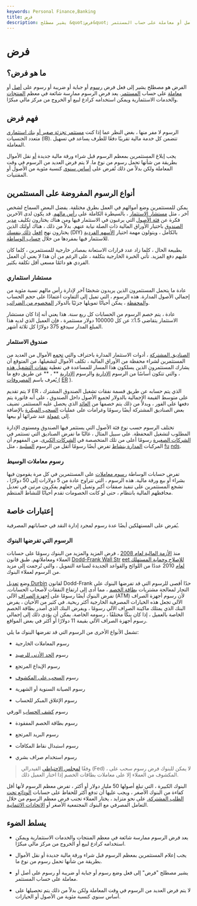 ```yaml
---
keywords: Personal Finance,Banking
title: فرض
description: يشير مصطلح &quot;فرض&quot; إلى فعل وضع رسوم أو جباية أو ضريبة أو رسوم على أصل أو معاملة على حساب المستثمر.
---
```


# فرض
## ما هو فرض؟

الفرض هو مصطلح يشير إلى فعل فرض [رسوم](/fee) أو جباية أو ضريبة أو رسوم على [أصل](/asset) أو [معاملة](/transaction) على حساب [المستثمر](/investor). يعد فرض الرسوم ممارسة شائعة في معظم [المنتجات](/investment-product) والخدمات الاستثمارية ويمكن استخدامه كرادع لبيع أو الخروج من مركز مالي مبكرًا.

## فهم فرض

الرسوم لا مفر منها ، بغض النظر عما إذا كنت [مستثمر تجزئة صغير أو](/retailinvestor) [بنك استثماري](/investmentbank) متعدد الجنسيات (IB). تتضمن كل خدمة مالية تقريبًا دفعًا للطرف يساعد في تسهيل المعاملة.

يجب إبلاغ المستثمرين بمعظم الرسوم قبل شراء ورقة مالية جديدة [أو](/security) نقل الأموال بطريقة من شأنها تحمل رسوم من نوع ما. لا يتم فرض العديد من الرسوم في وقت المعاملة ولكن بدلاً من ذلك تُفرض على [أساس سنوي](/annual-basis) كنسبة مئوية من الأصول أو المقتنيات.

## أنواع الرسوم المفروضة على المستثمرين

يمكن للمستثمرين وضع أموالهم في العمل بطرق مختلفة. يفضل البعض السماح لشخص آخر ، مثل [مستشار الاستثمار](/investmentadvisor) ، بالسيطرة الكاملة على [رأس مالهم](/capital). قد يكون لدى الآخرين فكرة عن [فئة الأصول](/assetclasses) التي يرغبون في الاستثمار فيها ومن هناك يختارون تكليف [مدير الصندوق](/fundmanager) باختيار الأوراق المالية ذات الصلة نيابة عنهم. بدلاً من ذلك ، هناك أولئك الذين يختارون نهج [افعل](/diy-investing) [ذلك بنفسك](/diy-investing) (DIY) بالكامل ، ويتولون مهمة اختيار [الأسهم الفردية](/stock) للاستثمار فيها بمفردها من خلال [حساب الوساطة](/brokerageaccount).

بطبيعة الحال ، كلما زاد عدد قرارات الاستعانة بمصادر خارجية للمستثمرين ، كلما كان عليهم دفع المزيد. تأتي الخبرة الخارجية بتكلفة ، على الرغم من أن هذا لا يعني أن العمل الفردي هو دائمًا مسعى أقل تكلفة بكثير.

### مستشار استثماري

عادة ما يتحمل المستثمرون الذين يريدون شخصًا آخر لإدارة رأس مالهم نسبة مئوية من إجمالي الأصول المدارة. هذه الرسوم ، التي تميل إلى التفاوت اعتمادًا على حجم الحساب [والمحفظة](/portfolio) ، يمكن أحيانًا تمويلها جزئيًا بالدولار [المخصوم من الضرائب](/tax-deduction).

عادة ، يتم خصم الرسوم من الحسابات كل ربع سنة. هذا يعني أنه إذا كان مستشار الاستثمار يتقاضى 1.5٪ عن كل 100000 دولار مستثمرة ، فإن العميل الذي لديه هذا المبلغ المدار سيدفع 375 دولارًا كل ثلاثة أشهر.

### صندوق الاستثمار

[الصناديق المشتركة](/mutualfund) ، أدوات الاستثمار المدارة باحتراف والتي [تجمع](/pooledfunds) الأموال من العديد من المستثمرين لشراء محفظة من الأوراق المالية ، تكلف الأموال لتشغيلها. من المتوقع أن يشارك المستثمرون الذين يسلكون هذا المسار للمساعدة في تغطية [نفقات التشغيل هذه](/operating_expense) ، والتي تتكون أساسًا من الرسوم [الإدارية](/managementfee) والرسوم [الإدارية](/administrative-expenses) ** ، ** عن طريق دفع ما يُعرف باسم [المصروفات (](/expenseratio) [ER](/expenseratio) ).

لا يتم تقديم ER ، الذي يتم حسابه عن طريق قسمة نفقات تشغيل الصندوق المشترك على متوسط القيمة الإجمالية بالدولار لجميع الأصول داخل الصندوق ، على أنه فاتورة يتم دفعها على الفور ، وبدلاً من ذلك يتم خصمها من [العائد](/return) الذي يحصل عليه المستثمر. تضيف بعض الصناديق المشتركة أيضًا رسومًا وغرامات على عمليات [السحب المبكرة](/earlywithdrawal) بالإضافة إلى [عمولة](/commission) عند شرائها أو بيعها.

تختلف الرسوم حسب نوع فئة الأصول التي يستثمر فيها الصندوق ومستوى الإدارة المطلوب لتشغيل المحفظة. على سبيل المثال ، غالبًا ما تفرض الصناديق التي تستثمر في [الشركات الصغيرة](/small-cap) رسومًا أعلى من تلك المتخصصة في [الشركات الكبرى](/large-cap). من المفهوم أن المركبات [المدارة بنشاط](/activemanagement) تفرض أيضًا رسومًا أثقل من الرسوم [السلبية](/passiveinvesting) ، مثل [fu](/indexfund) [nds](/indexfund).

### رسوم معاملات الوسيط

تفرض حسابات الوساطة [رسوم معاملات](/brokerage-fee) على المستثمرين في كل مرة يقومون فيها بشراء أو بيع ورقة مالية. هذه الرسوم ، التي تتراوح عادة من 5 دولارات إلى 50 دولارًا ، تشجع المستثمرين على تنفيذ صفقات أكبر وتميل إلى جعلهم يفكرون مرتين في تعديل محافظهم المالية بانتظام ، حتى لو كانت الخصومات تقدم أحيانًا للنشاط المنتظم.

## إعتبارات خاصة

يُفرض على المستهلكين أيضًا عدة رسوم لمجرد إدارة النقد في حساباتهم المصرفية.

### الرسوم التي تفرضها البنوك

منذ [الأزمة المالية لعام 2008](/financial-crisis) ، فرض المزيد والمزيد من البنوك رسومًا على حسابات العملاء ومعاملاتهم. طبق قانون [Dodd-Frank Wall Str](/dodd-frank-financial-regulatory-reform-bill) [eet للإصلاح وحماية المستهلك لعام](/dodd-frank-financial-regulatory-reform-bill) 2010 عددًا من اللوائح والقواعد الجديدة لصناعة التمويل ، والتي تُرجمت إلى مزيد من الرسوم لعملاء البنوك.

وضع [تعديل Durbin](/durbin-amendment) لقانون Dodd-Frank حدًا أقصى للرسوم التي قد تفرضها البنوك على التجار لمعالجة مشتريات [بطاقة الخصم](/debitcard) ، مما أدى إلى ارتفاع النفقات لأصحاب الحسابات. تفرض البنوك أيضًا رسومًا على [أجهزة الصراف](/atm) الآلي (ATM) لأن رسوم أجهزة الصراف الآلي تجعل هذه الخيارات المصرفية الخارجية أكثر ربحية. في كثير من الأحيان ، يفرض البنك الذي يمتلك ماكينة الصراف الآلي رسومًا ، ويفرض البنك الذي أصدر بطاقة الخصم الخاصة بالعميل ، إذا كان بنكًا مختلفًا ، رسومه الخاصة. يمكن أن يؤدي ذلك إلى إجمالي رسوم أجهزة الصراف الآلي بقيمة 11 دولارًا أو أكثر في بعض المواقع.

تشمل الأنواع الأخرى من الرسوم التي قد تفرضها البنوك ما يلي:

- رسوم المعاملات الخارجية

- رسوم [الحد الأدنى للرصيد](/minimum-balance)

- رسوم الإيداع المرتجع

- رسوم [السحب على المكشوف](/overdraft)

- رسوم الصيانة السنوية أو الشهرية

- رسوم الإغلاق المبكر للحساب

رسوم [كشف الحساب](/bank-statement) الورقي

- رسوم بطاقة الخصم المفقودة

- رسوم البريد المرتجع

- رسوم استبدال نقاط المكافآت

- رسوم استخدام صراف بشري

> وفقًا [لمجلس الاحتياطي](/federalreservebank) الفيدرالي (Fed) ، لا يمكن للبنوك فرض رسوم سحب على المكشوف من العملاء إلا على معاملات بطاقات الخصم إذا اختار العميل ذلك.

>

البنوك الكبيرة ، التي تبلغ أصولها 50 مليار دولار أو أكثر ، تفرض معظم الرسوم لأنها أقل كفاءة من البنوك الأصغر ، ويجب عليها أن تدفع أكثر للحفاظ على حسابات [الودائع تحت الطلب المشتركة.](/demanddeposit) على نحو متزايد ، يختار العملاء تجنب فرض معظم الرسوم من خلال التعامل المصرفي مع البنوك المجتمعية الأصغر أو [الاتحادات الائتمانية](/creditunion).

## يسلط الضوء

- يعد فرض الرسوم ممارسة شائعة في معظم المنتجات والخدمات الاستثمارية ويمكن استخدامه كرادع لبيع أو الخروج من مركز مالي مبكرًا.

- يجب إعلام المستثمرين بمعظم الرسوم قبل شراء ورقة مالية جديدة أو نقل الأموال بطريقة من شأنها تحمل رسوم من نوع ما.

- يشير مصطلح "فرض" إلى فعل وضع رسوم أو جباية أو ضريبة أو رسوم على أصل أو معاملة على حساب المستثمر.

- لا يتم فرض العديد من الرسوم في وقت المعاملة ولكن بدلاً من ذلك يتم تحصيلها على أساس سنوي كنسبة مئوية من الأصول أو الحيازات.

